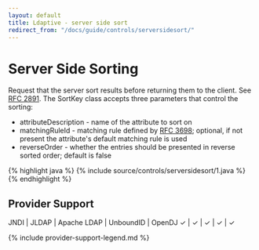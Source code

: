 ```yaml
---
layout: default
title: Ldaptive - server side sort
redirect_from: "/docs/guide/controls/serversidesort/"
---
```


# Server Side Sorting

Request that the server sort results before returning them to the client. See [RFC 2891](http://www.ietf.org/rfc/rfc2891.txt). The SortKey class accepts three parameters that control the sorting:

- attributeDescription - name of the attribute to sort on
- matchingRuleId - matching rule defined by [RFC 3698](http://www.ietf.org/rfc/rfc3698.txt); optional, if not present the attribute's default matching rule is used
- reverseOrder - whether the entries should be presented in reverse sorted order; default is false

{% highlight java %}
{% include source/controls/serversidesort/1.java %}
{% endhighlight %}

## Provider Support

JNDI | JLDAP | Apache LDAP | UnboundID | OpenDJ
✓    | ✓     | ✓           | ✓         | ✓

{% include provider-support-legend.md %}

